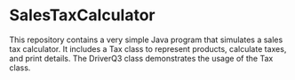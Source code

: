 # SalesTaxCalculator
This repository contains a very simple Java program that simulates a sales tax calculator. It includes a Tax class to represent products, calculate taxes, and print details. The DriverQ3 class demonstrates the usage of the Tax class.

